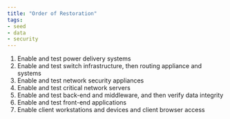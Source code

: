 ```yaml
---
title: "Order of Restoration"
tags:
- seed
- data
- security
---
```


1. Enable and test power delivery systems
2. Enable and test switch infrastructure, then routing appliance and systems
3. Enable and test network security appliances
4. Enable and test critical network servers
5. Enable and test back-end and middleware, and then verify data integrity
6. Enable and test front-end applications
7. Enable client workstations and devices and client browser access